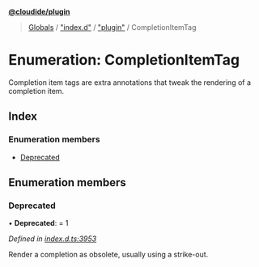**[@cloudide/plugin](../README.md)**

> [Globals](../README.md) / ["index.d"](../modules/_index_d_.md) / ["plugin"](../modules/_index_d_._plugin_.md) / CompletionItemTag

# Enumeration: CompletionItemTag

Completion item tags are extra annotations that tweak the rendering of a completion
item.

## Index

### Enumeration members

* [Deprecated](_index_d_._plugin_.completionitemtag.md#deprecated)

## Enumeration members

### Deprecated

•  **Deprecated**:  = 1

*Defined in [index.d.ts:3953](https://github.com/shuyaqian/cloudide-plugin-api/blob/9d985be/index.d.ts#L3953)*

Render a completion as obsolete, usually using a strike-out.
